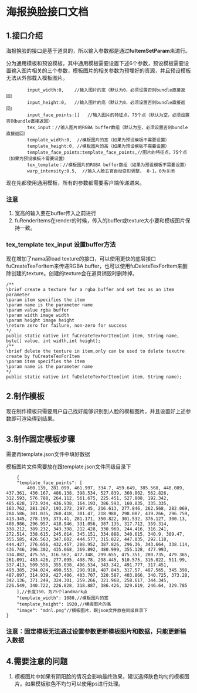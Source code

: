 # 海报换脸接口文档

## 1.接口介绍

海报换脸的接口是基于道具的，所以输入参数都是通过**fuItemSetParam**来进行。

分为通用模板和预设模板，其中通用模板需要设置下述6个参数，预设模板需要设置输入图片相关的三个参数，模板图片的相关参数为预埋好的资源，并且预设模板无法从外部载入模板图片。

```
		input_width:0,    //输入图片的宽（默认为0，必须设置否则bundle直接返回）
		input_height:0,   //输入图片的高（默认为0，必须设置否则bundle直接返回）
		input_face_points:[]   //输入图片的特征点，75个点（默认为空，必须设置否则bundle直接返回）
		tex_input：//输入图片的RGBA buffer数组（默认为空，必须设置否则bundle直接返回）
		template_width:0,  //模板图片的宽（如果为预设模板不需要设置）
		template_height:0, //模板图片的高（如果为预设模板不需要设置）
		template_face_points:template_face_points,//图片的特征点，75个点（如果为预设模板不需要设置）
		tex_template：//模板图片的RGBA buffer数组（如果为预设模板不需要设置）
		warp_intensity:0.5,  //输入人脸五官自动变形调整， 0-1，0为关闭
```

现在先都使用通用模板，所有的参数都需要客户端传递进来。

### 注意

1. 宽高的输入要在buffer传入之前进行
2. fuRenderItems在render的时候，传入的buffer或texture大小要和模板图片保持一致。

### tex_template tex_input 设置buffer方法

现在增加了nama层load texture的接口，可以使用更快的底层接口fuCreateTexForItem来传递RGBA buffer，也可以使用fuDeleteTexForItem来删除创建的texture。创建的texture会在道具销毁时删除掉。

```
/**
\brief create a texture for a rgba buffer and set tex as an item parameter
\param item specifies the item
\param name is the parameter name
\param value rgba buffer
\param width image width
\param height image height
\return zero for failure, non-zero for success
*/
public static native int fuCreateTexForItem(int item, String name, byte[] value, int width,int height);
/**
\brief delete the texture in item,only can be used to delete texutre create by fuCreateTexForItem
\param item specifies the item
\param name is the parameter name
*/
public static native int fuDeleteTexForItem(int item, String name);
```

## 2.制作模板

现在制作模板只需要用户自己找好能够识别到人脸的模板图片，并且设置好上述参数即可渲染得到结果。

## 3.制作固定模板步骤

需要再template.json文件中填好数据

模板图片文件需要放在跟template.json文件同级目录下

```
	{
	"template_face_points": [
		460.139, 281.099, 461.997, 334.7, 459.649, 385.568, 448.089, 437.361, 430.167, 486.138, 398.534, 527.839, 360.802, 562.826, 312.593, 576.788, 264.112, 561.675, 225.451, 527.808, 192.342, 485.628, 173.934, 436.938, 164.193, 386.593, 160.835, 335.335, 163.762, 281.267, 193.272, 297.45, 216.613, 277.846, 262.568, 282.069, 284.586, 301.035, 260.418, 301.47, 218.988, 298.087, 439.266, 296.759, 413.345, 278.199, 373.41, 281.171, 350.822, 301.532, 376.127, 300.13, 408.986, 296.957, 418.946, 331.056, 387.135, 317.712, 359.314, 338.212, 389.232, 343.398, 212.428, 330.969, 244.416, 316.241, 272.514, 338.615, 245.014, 345.151, 334.888, 340.615, 340.9, 389.47, 355.585, 426.563, 347.802, 444.577, 315.822, 447.835, 292.118, 444.427, 276.656, 432.457, 288.952, 387.826, 296.36, 343.664, 338.114, 436.746, 296.302, 435.068, 369.892, 480.999, 355.128, 477.993, 334.882, 475.55, 316.562, 477.348, 299.655, 475.351, 280.735, 479.365, 261.091, 483.426, 277.095, 498.78, 298.445, 510.575, 316.022, 511.99, 337.413, 509.556, 355.038, 496.534, 343.342, 491.777, 317.451, 493.385, 294.024, 490.553, 290.918, 487.843, 317.57, 487.565, 345.398, 487.097, 314.939, 427.406, 403.707, 320.587, 403.866, 340.725, 373.28, 342.136, 371.249, 324.301, 259.266, 321.968, 258.617, 344.345, 226.549, 340.722, 226.828, 318.887, 386.426, 329.619, 246.64, 329.785
	],//长度150，为75个landmark点
	"template_width": 1080,//模板图片的宽
	"template_height": 1920,//模板图片的高
	"image": "mdnl.png"//模板图片，跟json文件放在同级目录下
}
```

### 注意：固定模板无法通过设置参数更新模板图片和数据，只能更新输入数据

##



## 4.需要注意的问题

1. 模板图片中如果有阴阳脸的情况会影响最终效果，建议选择肤色均匀的模板图片。如果模板肤色不均匀可以使用ps进行处理。

   

   

